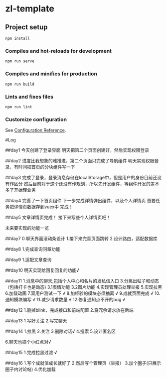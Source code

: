 # zl-template

## Project setup
```
npm install
```

### Compiles and hot-reloads for development
```
npm run serve
```

### Compiles and minifies for production
```
npm run build
```

### Lints and fixes files
```
npm run lint
```

### Customize configuration
See [Configuration Reference](https://cli.vuejs.org/config/).

#Log

##day1
今天创建了登录界面
明天把第二个页面创建好，然后实现权限登录

##day2
进度比我想象的难推进，第二个页面只完成了导航组件
明天实现权限登录，有时间把首页的分块组件写一下

##day3
完成了登录，登录消息存储在localStorage中，但是用户的身份目前还没有作区分
然后目前对于这个还没有作规划，所以先开发组件，等组件开发的差不多了开始理业务

##day4
完善了一下首页组件
下一步完成详情弹出组件，以及个人详情页
首要任务把详情页数据存到vuex中 完成！

##day5
文章详情页完成！
接下来写些个人详情页吧！

未来要实现的功能一览


##day7
0.聊天界面滚动条设计
1.接下来完善页面跳转
2.设计路由，适配数据库

##day8
1.完成查询问章功能

##day9
1.适配文章查询

##day10
明天实现给回复回复的功能√

##day11
1.消息中的聊天,包括个人中心和名片的发私信入口
3.分离出帖子和动态（包括打卡也是动态)
	3.1表情功能
	3.2图片功能
4.实现管理员处理举报
5.实现拉黑
6.加载动画
7.双用户测试一下 √
8.加经验的模块必须抽离 √
9.成就页面完成 √
10.通知模块编写 √
11.减少请求数量 √
12.修复通知点不开的bug √

##day12
1.删掉blink，完成接口和前端配置
2.将冗余请求放在后端

##day13
1.写好关注
2.写完聊天

##day14
1.拉黑
2.关注
3.删除对话√
4.搜索
5.设计匿名区

6.聊天也搞个小红点对√

##day15
1.完成拉黑过滤 √

##day16
1.写个成就值成长就好了
2.然后写个管理页（举报）
3.加个圈子(只展示圈子内讨论帖)
4.优化加载